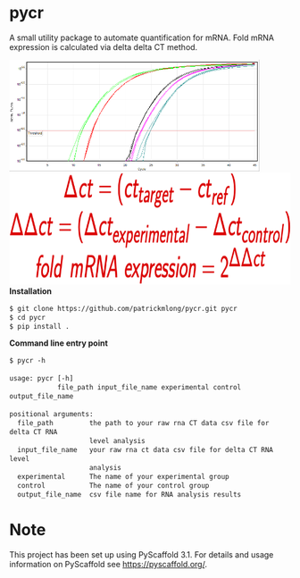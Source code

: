 pycr
====
A small utility package to automate quantification for mRNA. Fold mRNA expression is calculated via delta delta CT method.

<img src="https://github.com/patrickmlong/pycr/blob/master/images/Qpcr-cycling.png" height="200"  class="center" title="RNA amplification">
<img src="https://github.com/patrickmlong/pycr/blob/master/images/CodeCogsEqn.tiff" height="200"  class="center" title="delta delta ct quantification">
<b>Installation</b>

    $ git clone https://github.com/patrickmlong/pycr.git pycr
    $ cd pycr
    $ pip install .


<b>Command line entry point</b>

    $ pycr -h
    
    usage: pycr [-h]
                file_path input_file_name experimental control output_file_name

    positional arguments:
      file_path         the path to your raw rna CT data csv file for delta CT RNA
                        level analysis
      input_file_name   your raw rna ct data csv file for delta CT RNA level
                        analysis
      experimental      The name of your experimental group
      control           The name of your control group
      output_file_name  csv file name for RNA analysis results


Note
====

This project has been set up using PyScaffold 3.1. For details and usage
information on PyScaffold see https://pyscaffold.org/.
